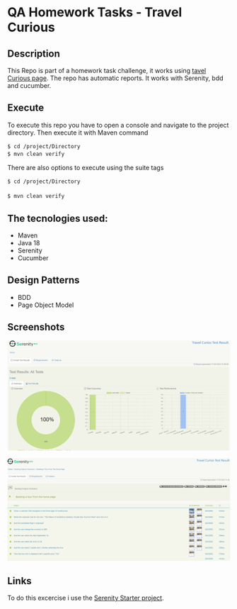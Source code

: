 # QA Homework Tasks - Travel Curious

## Description

This Repo is part of a homework task challenge, it works using [tavel Curious page](https://travelcurious.com). The repo has automatic reports. It works with Serenity, bdd and cucumber. 

## Execute

To execute this repo you have to open a console and navigate to the project directory. Then execute it with Maven command

```sh
$ cd /project/Directory
$ mvn clean verify
```

There are also options to execute using the suite tags


```sh
$ cd /project/Directory

$ mvn clean verify
```

## The tecnologies used:

* Maven
* Java 18
* Serenity
* Cucumber

## Design Patterns

* BDD
* Page Object Model

## Screenshots

![Screenshot](https://raw.githubusercontent.com/moisesGlb/travelCuriousSerenity/main/extras/screenshots/report1.png)

![Screenshot](https://raw.githubusercontent.com/moisesGlb/travelCuriousSerenity/main/extras/screenshots/report2.png)



## Links

To do this excercise i use the [Serenity Starter project](https://github.com/serenity-bdd/serenity-cucumber-starter).
